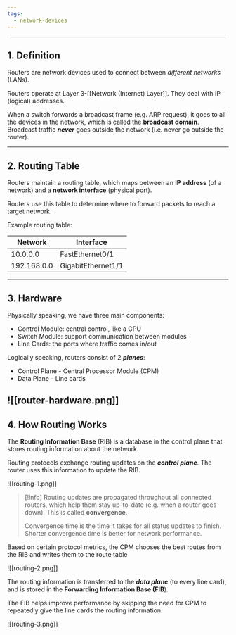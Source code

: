 ```yaml
---
tags:
  - network-devices
---
```

---
## 1. Definition

Routers are network devices used to connect between *different networks* (LANs). 

Routers operate at Layer 3-[[Network (Internet) Layer]]. They deal with IP (logical) addresses.

When a switch forwards a broadcast frame (e.g. ARP request), it goes to all the devices in the network, which is called the **broadcast domain**. Broadcast traffic ***never*** goes outside the network (i.e. never go outside the router).

---
## 2. Routing Table

Routers maintain a routing table, which maps between an **IP address** (of a network) and a **network interface** (physical port).

Routers use this table to determine where to forward packets to reach a target network.

Example routing table:

| Network     | Interface          |
| ----------- | ------------------ |
| 10.0.0.0    | FastEthernet0/1    |
| 192.168.0.0 | GigabitEthernet1/1 |

---
## 3. Hardware

Physically speaking, we have three main components:
- Control Module: central control, like a CPU
- Switch Module: support communication between modules
- Line Cards: the ports where traffic comes in/out

Logically speaking, routers consist of 2 ***planes***:
- Control Plane - Central Processor Module (CPM)
- Data Plane - Line cards

![[router-hardware.png]]
---
## 4. How Routing Works

The **Routing Information Base** (RIB) is a database in the control plane that stores routing information about the network.

Routing protocols exchange routing updates on the ***control plane***. The router uses this information to update the RIB.

![[routing-1.png]]

>[!info] 
>Routing updates are propagated throughout all connected routers, which help them stay up-to-date (e.g. when a router goes down). This is called **convergence**.
>
>Convergence time is the time it takes for all status updates to finish. Shorter convergence time is better for network performance.

Based on certain protocol metrics, the CPM chooses the best routes from the RIB and writes them to the route table

![[routing-2.png]]

The routing information is transferred to the ***data plane*** (to every line card), and is stored in the **Forwarding Information Base (FIB**). 

The FIB helps improve performance by skipping the need for CPM to repeatedly give the line cards the routing information.

![[routing-3.png]]